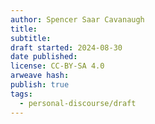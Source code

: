 ```yaml
---
author: Spencer Saar Cavanaugh
title:
subtitle:
draft started: 2024-08-30
date published:
license: CC-BY-SA 4.0
arweave hash:
publish: true
tags:
  - personal-discourse/draft
---
```

